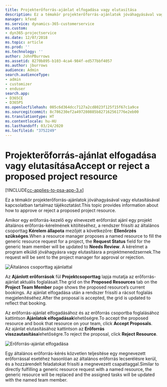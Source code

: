 ```yaml
---
title: Projekterőforrás-ajánlat elfogadása vagy elutasítása
description: Ez a témakör projekterőforrás-ajánlatok jóváhagyásával vagy elutasításával kapcsolatban tartalmaz tájékoztatást.
manager: kfend
ms.service: dynamics-365-customerservice
ms.custom:
- dyn365-projectservice
ms.date: 12/07/2018
ms.topic: article
ms.prod: ''
ms.technology: ''
author: JohnPBurrows
ms.assetid: 8270b895-b103-4ca4-984f-ed577bbf4057
ms.author: jburrows
audience: Admin
search.audienceType:
- admin
- customizer
- enduser
search.app:
- D365CE
- D365PS
ms.openlocfilehash: 005c6d364dcc7127a2cd8023f125f15f67c1a9ce
ms.sourcegitcommit: 8c786230ef2a497280885b827162561776e2eb00
ms.translationtype: HT
ms.contentlocale: hu-HU
ms.lasthandoff: 03/24/2020
ms.locfileid: "3752249"
---
```

# <a name="accept-or-reject-a-proposed-project-resource"></a><span data-ttu-id="4d51e-103">Projekterőforrás-ajánlat elfogadása vagy elutasítása</span><span class="sxs-lookup"><span data-stu-id="4d51e-103">Accept or reject a proposed project resource</span></span>

[!INCLUDE[cc-applies-to-psa-app-3.x](../includes/cc-applies-to-psa-app-3x.md)]

<span data-ttu-id="4d51e-104">Ez a témakör projekterőforrás-ajánlatok jóváhagyásával vagy elutasításával kapcsolatban tartalmaz tájékoztatást.</span><span class="sxs-lookup"><span data-stu-id="4d51e-104">This topic provides information about how to approve or reject a proposed project resource.</span></span>

<span data-ttu-id="4d51e-105">Amikor egy erőforrás-kezelő egy elnevezett erőforrást ajánl egy projekt általános erőforrás-kérelmének kitöltéséhez, a rendszer frissíti az általános csoporttag **Kérelem állapota** mezőjét a következőre: **Ellenőrzés szükséges**.</span><span class="sxs-lookup"><span data-stu-id="4d51e-105">When a resource manager proposes a named resource to fill the generic resource request for a project, the **Request Status** field for the generic team member will be updated to **Needs Review**.</span></span> <span data-ttu-id="4d51e-106">A kérelmet a program elküldi jóváhagyásra vagy elutasításra a projektmenedzsernek.</span><span class="sxs-lookup"><span data-stu-id="4d51e-106">The request will be sent to the project manager for approval or rejection.</span></span>

![Általános csoporttag ajánlattal](media/RM-how-to-19.png)

<span data-ttu-id="4d51e-108">Az **Ajánlott erőforrások** fül **Projektcsoporttag** lapja mutatja az erőforrás-ajánlat aktuális foglalásait.</span><span class="sxs-lookup"><span data-stu-id="4d51e-108">The grid on the **Proposed Resources** tab on the **Project Team Member** page shows the proposed resource’s current bookings.</span></span> <span data-ttu-id="4d51e-109">Az ajánlat elfogadása után a rendszer frissíti a rácsot foglalás megjelenítéséhez.</span><span class="sxs-lookup"><span data-stu-id="4d51e-109">After the proposal is accepted, the grid is updated to reflect that booking.</span></span> 

<span data-ttu-id="4d51e-110">Az erőforrás-ajánlat elfogadásához és az erőforrás csoportba foglalásához kattintson **Ajánlatok elfogadásak**lehetőségre.</span><span class="sxs-lookup"><span data-stu-id="4d51e-110">To accept the proposed resource and book that resource on your team, click **Accept Proposals**.</span></span>  
<span data-ttu-id="4d51e-111">Az ajánlat elutasításához kattintson az **Erőforrás visszautasítása**lehetőségre.</span><span class="sxs-lookup"><span data-stu-id="4d51e-111">To reject the proposal, click **Reject Resource**.</span></span>

![Erőforrás-ajánlat elfogadása](media/RM-how-to-20.png) 

<span data-ttu-id="4d51e-113">Egy általános erőforrás-kérés közvetlen teljesítése egy megnevezett erőforrással esetéhez hasonlóan az általános erőforrás lecserélésre kerül, és a hozzárendelt feladatokat frissíti a megnevezett csapattaggal.</span><span class="sxs-lookup"><span data-stu-id="4d51e-113">Similar to directly fulfilling a generic resource request with a named resource, the generic resource will be replaced and the assigned tasks will be updated with the named team member.</span></span>
